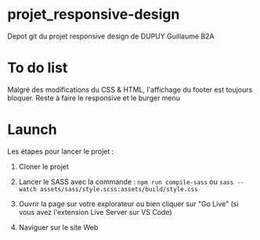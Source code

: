 # projet_responsive-design
Depot git du projet responsive design de DUPUY Guillaume B2A

# To do list

Malgré des modifications du CSS & HTML, l'affichage du footer est toujours bloquer.
Reste à faire le responsive et le burger menu

# Launch

Les étapes pour lancer le projet :

1. Cloner le projet 
2. Lancer le SASS avec la commande : ```npm run compile-sass``` ou ```sass --watch assets/sass/style.scss:assets/build/style.css``` 
3. Ouvrir la page sur votre explorateur ou bien cliquer sur "Go Live" (si vous avez l'extension Live Server sur VS Code)

4. Naviguer sur le site Web

